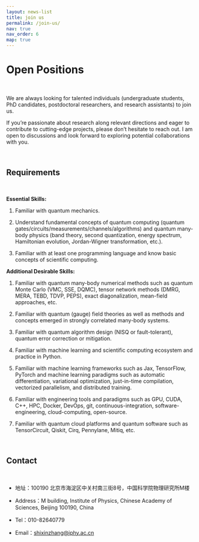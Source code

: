```yaml
---
layout: news-list
title: join us
permalink: /join-us/
nav: true
nav_order: 6
map: true
---
```


# Open Positions

<br>

We are always looking for talented individuals (undergraduate students, PhD candidates, postdoctoral researchers, and research assistants) to join us.

If you’re passionate about research along relevant directions and eager to contribute to cutting-edge projects, please don’t hesitate to reach out. I am open to discussions and look forward to exploring potential collaborations with you.

<br>

## Requirements

<br>

**Essential Skills:**

1. Familiar with quantum mechanics.

2. Understand fundamental concepts of quantum computing (quantum gates/circuits/measurements/channels/algorithms) and quantum many-body physics (band theory, second quantization, energy spectrum, Hamiltonian evolution, Jordan-Wigner transformation, etc.).

3. Familiar with at least one programming language and know basic concepts of scientific computing.

**Additional Desirable Skills:**

1. Familiar with quantum many-body numerical methods such as quantum Monte Carlo (VMC, SSE, DQMC), tensor network methods (DMRG, MERA, TEBD, TDVP, PEPS), exact diagonalization, mean-field approaches, etc.

2. Familiar with quantum (gauge) field theories as well as methods and concepts emerged in strongly correlated many-body systems.

3. Familiar with quantum algorithm design (NISQ or fault-tolerant), quantum error correction or mitigation.

4. Familiar with machine learning and scientific computing ecosystem and practice in Python.

5. Familiar with machine learning frameworks such as Jax, TensorFlow, PyTorch and machine learning paradigms such as automatic differentiation, variational optimization, just-in-time compilation, vectorized parallelism, and distributed training.

6. Familiar with engineering tools and paradigms such as GPU, CUDA, C++, HPC, Docker, DevOps, git, continuous-integration, software-engineering, cloud-computing, open-source.

7. Familiar with quantum cloud platforms and quantum software such as TensorCircuit, Qiskit, Cirq, Pennylane, Mitiq, etc.

<br>

## Contact

<br>

- <i class="fas fa-address-book"></i> 地址：100190 北京市海淀区中关村南三街8号，中国科学院物理研究所M楼

- <i class="fas fa-address-book"></i> Address：M building, Institute of Physics, Chinese Academy of Sciences, Beijing 100190, China

- <i class="fas fa-phone"></i> Tel：010-82640779

- <i class="fas fa-envelope"></i> Email：shixinzhang@iphy.ac.cn
